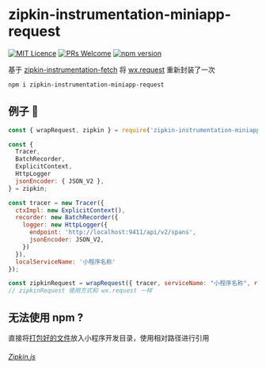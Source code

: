 # zipkin-instrumentation-miniapp-request
[![MIT Licence](https://badges.frapsoft.com/os/mit/mit.svg?v=103)](https://opensource.org/licenses/mit-license.php)
[![PRs Welcome](https://img.shields.io/badge/PRs-welcome-brightgreen.svg)](https://github.com/Runjuu/zipkin-instrumentation-miniapp-request/pulls)
[![npm version](https://badge.fury.io/js/zipkin-instrumentation-miniapp-request.svg)](https://badge.fury.io/js/zipkin-instrumentation-miniapp-request)


基于 [zipkin-instrumentation-fetch](https://github.com/openzipkin/zipkin-js/tree/master/packages/zipkin-instrumentation-fetch) 将 [wx.request](https://mp.weixin.qq.com/debug/wxadoc/dev/api/network-request.html) 重新封装了一次
```bash
npm i zipkin-instrumentation-miniapp-request
```
## 例子 🌰
```javascript
const { wrapRequest, zipkin } = require('zipkin-instrumentation-miniapp-request');

const {
  Tracer,
  BatchRecorder,
  ExplicitContext,
  HttpLogger
  jsonEncoder: { JSON_V2 },
} = zipkin;

const tracer = new Tracer({
  ctxImpl: new ExplicitContext(),
  recorder: new BatchRecorder({
    logger: new HttpLogger({
      endpoint: 'http://localhost:9411/api/v2/spans',
      jsonEncoder: JSON_V2,
    })
  }),
  localServiceName: '小程序名称'
});

const zipkinRequest = wrapRequest({ tracer, serviceName: "小程序名称", remoteServiceName: "服务器名称" });
// zipkinRequest 使用方式和 wx.request 一样
```

## 无法使用 npm ?
直接将[打包好的文件](https://github.com/Runjuu/zipkin-instrumentation-miniapp-request/blob/master/index.js)放入小程序开发目录，使用相对路径进行引用

###### [Zipkin.js](https://github.com/openzipkin/zipkin-js)
